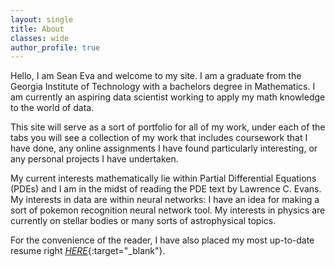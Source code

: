 ```yaml
---
layout: single
title: About
classes: wide
author_profile: true
---
```

Hello, I am Sean Eva and welcome to my site. I am a graduate from the Georgia Institute of Technology with a bachelors degree in Mathematics. I am currently an aspiring data scientist working to apply my math knowledge to the world of data.

This site will serve as a sort of portfolio for all of my work, under each of the tabs you will see a collection of my work that includes coursework that I have done, any online assignments I have found particularly interesting, or any personal projects I have undertaken. 

My current interests mathematically lie within Partial Differential Equations (PDEs) and I am in the midst of reading the PDE text by Lawrence C. Evans. My interests in data are within neural networks: I have an idea for making a sort of pokemon recognition neural network tool. My interests in physics are currently on stellar bodies or many sorts of astrophysical topics.

For the convenience of the reader, I have also placed my most up-to-date resume right [*HERE*]({{sean-eva.github.io}}/assets/resume/Resume_EvaS.pdf){:target="_blank"}.
